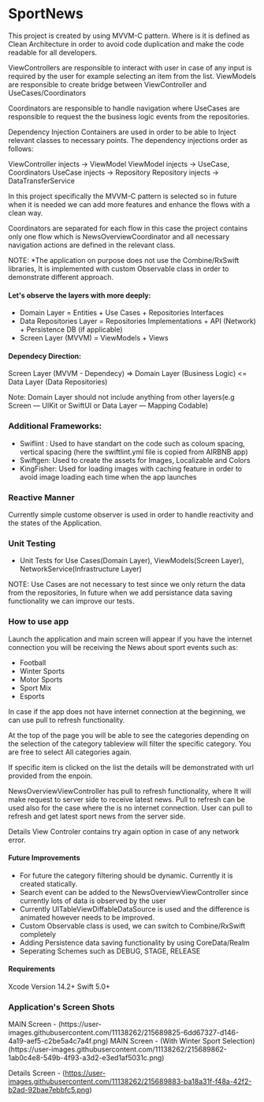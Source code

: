 # SportNews

This project is created by using MVVM-C pattern. Where is it is defined as Clean Architecture in order to avoid code duplication and make the code readable for all developers.

ViewControllers are responsible to interact with user in case of any input is required by the user for example selecting an item from the list.
ViewModels are responsible to create bridge between ViewController and UseCases/Coordinators

Coordinators are responsible to handle navigation where UseCases are responsible to request the the business logic events from the repositories.

Dependency Injection Containers are used in order to be able to Inject relevant classes to necessary points.
The dependency injections order as follows:

ViewController injects -> ViewModel
ViewModel injects -> UseCase, Coordinators
UseCase injects -> Repository
Repository injects -> DataTransferService

In this project specifically the MVVM-C pattern is selected so in future when it is needed we can add more features and enhance the flows with a clean way.

Coordinators are separated for each flow in this case the project contains only one flow which is NewsOverviewCoordinator and all necessary navigation actions are defined in the relevant class.

NOTE: \*The application on purpose does not use the Combine/RxSwift libraries, It is implemented with custom Observable class in order to demonstrate different approach.

<h4>Let's observe the layers with more deeply:</h4>

- Domain Layer = Entities + Use Cases + Repositories Interfaces
- Data Repositories Layer = Repositories Implementations + API (Network) + Persistence DB (if applicable)
- Screen Layer (MVVM) = ViewModels + Views

<h4>Dependecy Direction:</h4>

Screen Layer (MVVM - Dependecy) => Domain Layer (Business Logic) <= Data Layer (Data Repositories)

Note: Domain Layer should not include anything from other layers(e.g Screen — UIKit or SwiftUI or Data Layer — Mapping Codable)

<h3>Additional Frameworks:</h3>

- Swiflint : Used to have standart on the code such as coloum spacing, vertical spacing (here the swiftlint.yml file is copied from AIRBNB app)
- Swiftgen: Used to create the assets for Images, Localizable and Colors
- KingFisher: Used for loading images with caching feature in order to avoid image loading each time when the app launches

<h3>Reactive Manner</h3>
 <p>Currently simple custome observer is used in order to handle reactivity and the states of the Application.</p>

<h3>Unit Testing</h3>
 
 - Unit Tests for Use Cases(Domain Layer), ViewModels(Screen Layer), NetworkService(Infrastructure Layer)
 
 NOTE: Use Cases are not necessary to test since we only return the data from the repositories, In future when we add persistance data saving 
 functionality we can improve our tests.

<h3>How to use app</h3>
<p>Launch the application and main screen will appear if you have the internet connection you will be receiving the News about sport events such as:</p>

- Football
- Winter Sports
- Motor Sports
- Sport Mix
- Esports

<p>In case if the app does not have internet connection at the beginning, we can use pull to refresh functionality.</p>

At the top of the page you will be able to see the categories depending on the selection of the category tableview will filter the specific category. You are free to select All categories again.

If specific item is clicked on the list the details will be demonstrated with url provided from the enpoin.

NewsOverviewViewController has pull to refresh functionality, where It will make request to server side to receive latest news. Pull to refresh can be used also for the case where the is no internet connection. User can pull to refresh and get latest sport news from the server side. 

Details View Controler contains try again option in case of any network error.

<h4>Future Improvements</h4>

- For future the category filtering should be dynamic. Currently it is created statically.
- Search event can be added to the NewsOverviewViewController since currently lots of data is observed by the user
- Currently UITableViewDiffableDataSource is used and the difference is animated however needs to be improved.
- Custom Observable class is used, we can switch to Combine/RxSwift completely
- Adding Persistence data saving functionality by using CoreData/Realm
- Seperating Schemes such as DEBUG, STAGE, RELEASE

<h4>Requirements</h4>
Xcode Version 14.2+ Swift 5.0+

<h3> Application's Screen Shots </h3>
MAIN Screen - (https://user-images.githubusercontent.com/11138262/215689825-6dd67327-d146-4a19-aef5-c2be5a4c7a4f.png)
MAIN Screen - (With Winter Sport Selection)(https://user-images.githubusercontent.com/11138262/215689862-1ab0c4e8-549b-4f93-a3d2-e3ed1af5031c.png)

Details Screen - (https://user-images.githubusercontent.com/11138262/215689883-ba18a31f-f48a-42f2-b2ad-92bae7ebbfc5.png)




